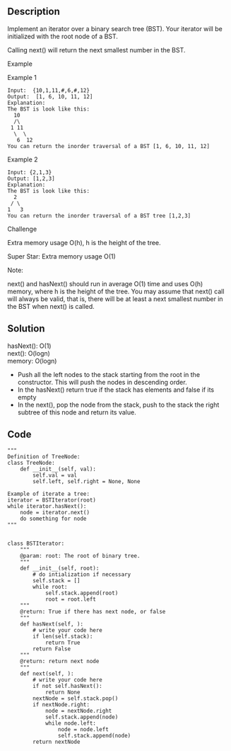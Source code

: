 ## Description
Implement an iterator over a binary search tree (BST). Your iterator will be initialized with the root node of a BST.

Calling next() will return the next smallest number in the BST.

Example

Example 1  

    Input:  {10,1,11,#,6,#,12}
    Output:  [1, 6, 10, 11, 12]
    Explanation:
    The BST is look like this:
      10
      /\
     1 11
      \  \
       6  12
    You can return the inorder traversal of a BST [1, 6, 10, 11, 12]
Example 2  

    Input: {2,1,3}
    Output: [1,2,3]
    Explanation:
    The BST is look like this:
      2
     / \
    1   3
    You can return the inorder traversal of a BST tree [1,2,3]
Challenge

Extra memory usage O(h), h is the height of the tree.

Super Star: Extra memory usage O(1)


Note:

next() and hasNext() should run in average O(1) time and uses O(h) memory, where h is the height of the tree.
You may assume that next() call will always be valid, that is, there will be at least a next smallest number in the BST when next() is called.

## Solution
hasNext(): O(1)  
next(): O(logn)  
memory: O(logn)  

- Push all the left nodes to the stack starting from the root in the constructor. This will push the nodes in descending order.
- In the hasNext() return true if the stack has elements and false if its empty
- In the next(), pop the node from the stack, push to the stack the right subtree of this node and return its value.

## Code
    """
    Definition of TreeNode:
    class TreeNode:
        def __init__(self, val):
            self.val = val
            self.left, self.right = None, None

    Example of iterate a tree:
    iterator = BSTIterator(root)
    while iterator.hasNext():
        node = iterator.next()
        do something for node 
    """


    class BSTIterator:
        """
        @param: root: The root of binary tree.
        """
        def __init__(self, root):
            # do intialization if necessary
            self.stack = []
            while root:
                self.stack.append(root)
                root = root.left
        """
        @return: True if there has next node, or false
        """
        def hasNext(self, ):
            # write your code here
            if len(self.stack):
                return True
            return False
        """
        @return: return next node
        """
        def next(self, ):
            # write your code here
            if not self.hasNext():
                return None
            nextNode = self.stack.pop()
            if nextNode.right:
                node = nextNode.right
                self.stack.append(node)
                while node.left:
                    node = node.left
                    self.stack.append(node)
            return nextNode





